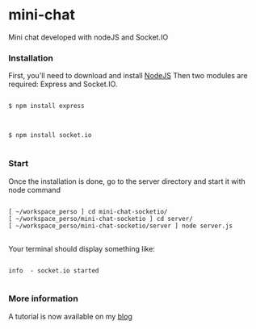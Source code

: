 mini-chat
=========

Mini chat developed with nodeJS and Socket.IO

<h3>Installation</h3>
First, you'll need to download and install <a href='http://nodejs.org/download'>NodeJS</a>
Then two modules are required: Express and Socket.IO.
<pre>
<code>
$ npm install express
</code>
</pre>

<pre>
<code>
$ npm install socket.io
</code>
</pre>

<h3>Start</h3>
Once the installation is done, go to the server directory and start it with node command
<pre>
<code>
[ ~/workspace_perso ] cd mini-chat-socketio/
[ ~/workspace_perso/mini-chat-socketio ] cd server/
[ ~/workspace_perso/mini-chat-socketio/server ] node server.js
</code>
</pre>
Your terminal should display something like:
<pre>
<code>
info  - socket.io started
</code>
</pre>

<h3>More information</h3>
A tutorial is now available on my <a href='http://remi-michel.fr/#/articles/developpement/chat-socket-io.html'>blog</a>
